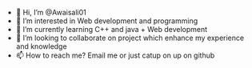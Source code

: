 - 👋 Hi, I’m @Awaisali01
- 👀 I’m interested in Web development and programming 
- 🌱 I’m currently learning C++ and java + Web development
- 💞️ I’m looking to collaborate on project which enhance my experience and knowledge
- 📫 How to reach me? Email me or just catup on up on github


